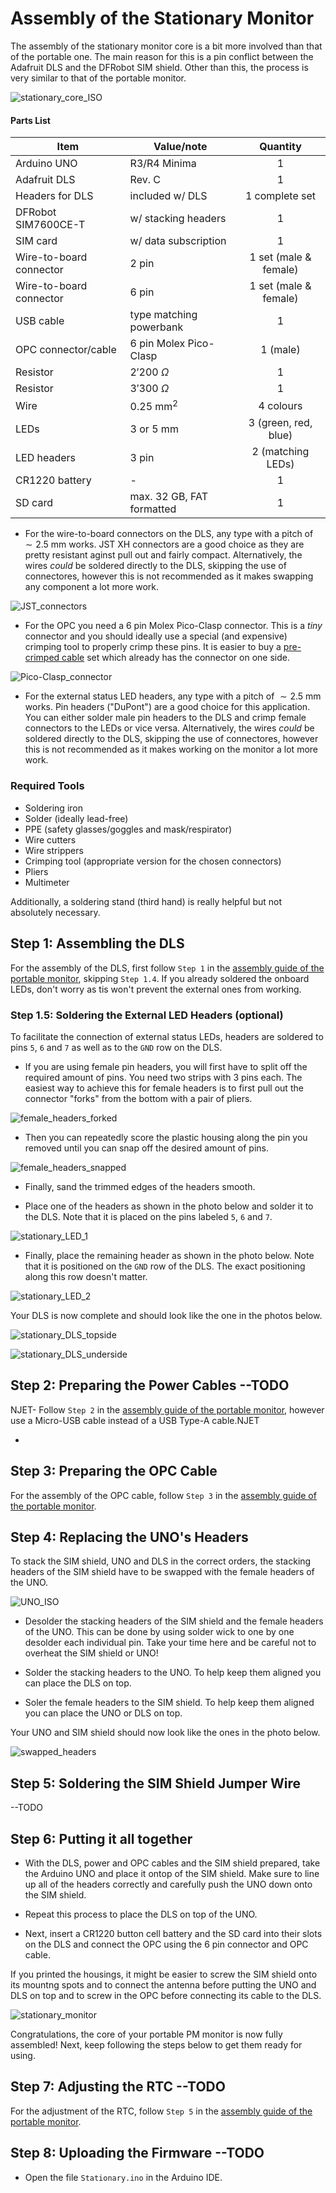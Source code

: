 # Assembly of the Stationary Monitor

The assembly of the stationary monitor core is a bit more involved than that of the portable one. The main reason for this is a pin conflict between the Adafruit DLS and the DFRobot SIM shield. Other than this, the process is very similar to that of the portable monitor.

![stationary_core_ISO](https://github.com/Global-Health-Engineering/arduino-opc-portable-and-sationary/blob/main/img/stationary_core_ISO.jpg)

#### Parts List

| Item                    | Value/note               | Quantity              |
| ----------------------- | ------------------------ | :-------------------: |
| Arduino UNO             | R3/R4 Minima             | 1                     |
| Adafruit DLS            | Rev. C                   | 1                     |
| Headers for DLS         | included w/ DLS          | 1 complete set        |
| DFRobot SIM7600CE-T     | w/ stacking headers      | 1                     |
| SIM card                | w/ data subscription     | 1                     |
| Wire-to-board connector | 2 pin                    | 1 set (male & female) |
| Wire-to-board connector | 6 pin                    | 1 set (male & female) |
| USB cable               | type matching powerbank  | 1                     |
| OPC connector/cable     | 6 pin Molex Pico-Clasp   | 1 (male)              |
| Resistor                | $2'200 \ \Omega$         | 1                     |
| Resistor                | $3'300 \ \Omega$         | 1                     |
| Wire                    | $0.25 \ \textrm{mm}^2$   | 4 colours             |
| LEDs                    | $3$ or $5 \ \textrm{mm}$ | 3 (green, red, blue)  |
| LED headers             | 3 pin                    | 2 (matching LEDs)     |
| CR1220 battery          | -                        | 1                     |
| SD card                 | max. $32 \ \textrm{GB}$, FAT formatted  | 1                     |

- For the wire-to-board connectors on the DLS, any type with a pitch of $\sim 2.5 \ \textrm{mm}$ works. JST XH connectors are a good choice as they are pretty resistant aginst pull out and fairly compact. Alternatively, the wires _could_ be soldered directly to the DLS, skipping the use of connectores, however this is not recommended as it makes swapping any component a lot more work.

![JST_connectors](https://github.com/Global-Health-Engineering/arduino-opc-portable-and-sationary/blob/main/img/JST_connectors.jpg)

- For the OPC you need a 6 pin Molex Pico-Clasp connector. This is a _tiny_ connector and you should ideally use a special (and expensive) crimping tool to properly crimp these pins. It is easier to buy a [pre-crimped cable](https://www.aliexpress.com/item/1005005897060590.html) set which already has the connector on one side.

![Pico-Clasp_connector](https://github.com/Global-Health-Engineering/arduino-opc-portable-and-sationary/blob/main/img/Pico-Clasp_connector.jpg)

- For the external status LED headers, any type with a pitch of $\sim 2.5 \ \textrm{mm}$ works. Pin headers ("DuPont") are a good choice for this application. You can either solder male pin headers to the DLS and crimp female connectors to the LEDs or vice versa. Alternatively, the wires _could_ be soldered directly to the DLS, skipping the use of connectores, however this is not recommended as it makes working on the monitor a lot more work.

### Required Tools

- Soldering iron
- Solder (ideally lead-free)
- PPE (safety glasses/goggles and mask/respirator)
- Wire cutters
- Wire strippers
- Crimping tool (appropriate version for the chosen connectors)
- Pliers
- Multimeter

Additionally, a soldering stand (third hand) is really helpful but not absolutely necessary.

## Step 1: Assembling the DLS

For the assembly of the DLS, first follow `Step 1` in the [assembly guide of the portable monitor](portable_assembly.md), skipping `Step 1.4`. If you already soldered the onboard LEDs, don't worry as tis won't prevent the external ones from working.

### Step 1.5: Soldering the External LED Headers (optional)

To facilitate the connection of external status LEDs, headers are soldered to pins `5`, `6` and `7` as well as to the `GND` row on the DLS.

- If you are using female pin headers, you will first have to split off the required amount of pins. You need two strips with 3 pins each. The easiest way to achieve this for female headers is to first pull out the connector "forks" from the bottom with a pair of pliers.

![female_headers_forked](https://github.com/Global-Health-Engineering/arduino-opc-portable-and-sationary/blob/main/img/female_headers_forked.jpg)

- Then you can repeatedly score the plastic housing along the pin you removed until you can snap off the desired amount of pins.

 ![female_headers_snapped](https://github.com/Global-Health-Engineering/arduino-opc-portable-and-sationary/blob/main/img/female_headers_snapped.jpg)

- Finally, sand the trimmed edges of the headers smooth.

 - Place one of the headers as shown in the photo below and solder it to the DLS. Note that it is placed on the pins labeled `5`, `6` and `7`.

![stationary_LED_1](https://github.com/Global-Health-Engineering/arduino-opc-portable-and-sationary/blob/main/img/stationary_LED_1.jpg)

- Finally, place the remaining header as shown in the photo below. Note that it is positioned on the `GND` row of the DLS. The exact positioning along this row doesn't matter.

![stationary_LED_2](https://github.com/Global-Health-Engineering/arduino-opc-portable-and-sationary/blob/main/img/stationary_DLS_topside.jpg)

Your DLS is now complete and should look like the one in the photos below.

![stationary_DLS_topside](https://github.com/Global-Health-Engineering/arduino-opc-portable-and-sationary/blob/main/img/stationary_DLS_topside.jpg)

![stationary_DLS_underside](https://github.com/Global-Health-Engineering/arduino-opc-portable-and-sationary/blob/main/img/stationary_DLS_underside.jpg)

## Step 2: Preparing the Power Cables --TODO

NJET- Follow `Step 2` in the [assembly guide of the portable monitor](portable_assembly.md), however use a Micro-USB cable instead of a USB Type-A cable.NJET

- 

## Step 3: Preparing the OPC Cable

For the assembly of the OPC cable, follow `Step 3` in the [assembly guide of the portable monitor](portable_assembly.md).

## Step 4: Replacing the UNO's Headers

To stack the SIM shield, UNO and DLS in the correct orders, the stacking headers of the SIM shield have to be swapped with the female headers of the UNO.

![UNO_ISO](https://github.com/Global-Health-Engineering/arduino-opc-portable-and-sationary/blob/main/img/UNO_ISO.jpg)

- Desolder the stacking headers of the SIM shield and the female headers of the UNO. This can be done by using solder wick to one by one desolder each individual pin. Take your time here and be careful not to overheat the SIM shield or UNO!

- Solder the stacking headers to the UNO. To help keep them aligned you can place the DLS on top.

- Soler the female headers to the SIM shield. To help keep them aligned you can place the UNO or DLS on top.

Your UNO and SIM shield should now look like the ones in the photo below.

![swapped_headers](https://github.com/Global-Health-Engineering/arduino-opc-portable-and-sationary/blob/main/img/swapped_headers.jpg)

## Step 5: Soldering the SIM Shield Jumper Wire

--TODO

## Step 6: Putting it all together

- With the DLS, power and OPC cables and the SIM shield prepared, take the Arduino UNO and place it ontop of the SIM shield. Make sure to line up all of the headers correctly and carefully push the UNO down onto the SIM shield.
  
- Repeat this process to place the DLS on top of the UNO.

- Next, insert a CR1220 button cell battery and the SD card into their slots on the DLS and connect the OPC using the 6 pin connector and OPC cable.

If you printed the housings, it might be easier to screw the SIM shield onto its mountng spots and to connect the antenna before putting the UNO and DLS on top and to screw in the OPC before connecting its cable to the DLS.

![stationary_monitor](https://github.com/Global-Health-Engineering/arduino-opc-portable-and-sationary/blob/main/img/stationary_monitor.jpg)

Congratulations, the core of your portable PM monitor is now fully assembled! Next, keep following the steps below to get them ready for using.

## Step 7: Adjusting the RTC --TODO

For the adjustment of the RTC, follow `Step 5` in the [assembly guide of the portable monitor](portable_assembly.md).

## Step 8: Uploading the Firmware --TODO

- Open the file `Stationary.ino` in the Arduino IDE.
